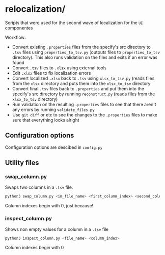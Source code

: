 # relocalization/
Scripts that were used for the second wave of localization for the `UI` componentes

Workflow:
 * Convert existing `.properties` files from the specify's src directory to `.tsv` files using `properties_to_tsv.py` (outputs files to `properties_to_tsv` directory). This also runs validation on the files and exits if an error was found
 * Convert `.tsv` files to `.xlsx` using external tools
 * Edit `.xlsx` files to fix localization errors
 * Convert localized `.xlsx` back to `.tsv` using `xlsx_to_tsv.py` (reads files from the `xlsx` directory and puts them into the `xlsx_to_tsv` directory
 * Convert final `.tsv` files back to `.properties` and put them into the specify's src directory by running `reconstruct.py` (reads files from the `xlsx_to_tsv` directory)
 * Run validation on the resulting `.properties` files to see that there aren't any errors by running `validate_files.py`
 * Use `git diff` or etc to see the changes to the `.properties` files to make sure that everything looks alright

## Configuration options
Configuration options are descibed in `config.py`

## Utility files

### swap_column.py
Swaps two columns in a `.tsv` file.

```bash
python3 swap_column.py <in_file_name> <first_column_index> <second_column_index> <out_file_name>
```

Column indexes begin with 0, just because!

### inspect_column.py
Shows non empty values for a column in a `.tsv` file

```bash
python3 inspect_column.py <file_name> <column_index>
```

Column indexes begin with 0
